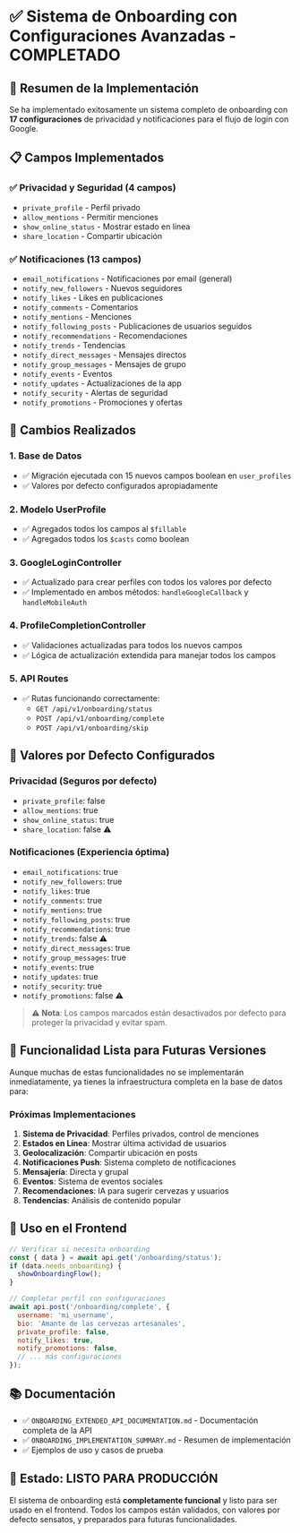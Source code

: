 # ✅ Sistema de Onboarding con Configuraciones Avanzadas - COMPLETADO

## 🎯 **Resumen de la Implementación**

Se ha implementado exitosamente un sistema completo de onboarding con **17 configuraciones** de privacidad y notificaciones para el flujo de login con Google.

## 📋 **Campos Implementados**

### ✅ **Privacidad y Seguridad (4 campos)**
- `private_profile` - Perfil privado
- `allow_mentions` - Permitir menciones  
- `show_online_status` - Mostrar estado en línea
- `share_location` - Compartir ubicación

### ✅ **Notificaciones (13 campos)**
- `email_notifications` - Notificaciones por email (general)
- `notify_new_followers` - Nuevos seguidores
- `notify_likes` - Likes en publicaciones
- `notify_comments` - Comentarios
- `notify_mentions` - Menciones
- `notify_following_posts` - Publicaciones de usuarios seguidos
- `notify_recommendations` - Recomendaciones
- `notify_trends` - Tendencias
- `notify_direct_messages` - Mensajes directos
- `notify_group_messages` - Mensajes de grupo
- `notify_events` - Eventos
- `notify_updates` - Actualizaciones de la app
- `notify_security` - Alertas de seguridad
- `notify_promotions` - Promociones y ofertas

## 🔧 **Cambios Realizados**

### 1. **Base de Datos**
- ✅ Migración ejecutada con 15 nuevos campos boolean en `user_profiles`
- ✅ Valores por defecto configurados apropiadamente

### 2. **Modelo UserProfile**
- ✅ Agregados todos los campos al `$fillable`
- ✅ Agregados todos los `$casts` como boolean

### 3. **GoogleLoginController**
- ✅ Actualizado para crear perfiles con todos los valores por defecto
- ✅ Implementado en ambos métodos: `handleGoogleCallback` y `handleMobileAuth`

### 4. **ProfileCompletionController**
- ✅ Validaciones actualizadas para todos los nuevos campos
- ✅ Lógica de actualización extendida para manejar todos los campos

### 5. **API Routes**
- ✅ Rutas funcionando correctamente:
  - `GET /api/v1/onboarding/status`
  - `POST /api/v1/onboarding/complete`
  - `POST /api/v1/onboarding/skip`

## 🎯 **Valores por Defecto Configurados**

### **Privacidad (Seguros por defecto)**
- `private_profile`: false
- `allow_mentions`: true
- `show_online_status`: true
- `share_location`: false ⚠️

### **Notificaciones (Experiencia óptima)**
- `email_notifications`: true
- `notify_new_followers`: true
- `notify_likes`: true
- `notify_comments`: true
- `notify_mentions`: true
- `notify_following_posts`: true
- `notify_recommendations`: true
- `notify_trends`: false ⚠️
- `notify_direct_messages`: true
- `notify_group_messages`: true
- `notify_events`: true
- `notify_updates`: true
- `notify_security`: true
- `notify_promotions`: false ⚠️

> **⚠️ Nota**: Los campos marcados están desactivados por defecto para proteger la privacidad y evitar spam.

## 🚀 **Funcionalidad Lista para Futuras Versiones**

Aunque muchas de estas funcionalidades no se implementarán inmediatamente, ya tienes la infraestructura completa en la base de datos para:

### **Próximas Implementaciones**
1. **Sistema de Privacidad**: Perfiles privados, control de menciones
2. **Estados en Línea**: Mostrar última actividad de usuarios  
3. **Geolocalización**: Compartir ubicación en posts
4. **Notificaciones Push**: Sistema completo de notificaciones
5. **Mensajería**: Directa y grupal
6. **Eventos**: Sistema de eventos sociales
7. **Recomendaciones**: IA para sugerir cervezas y usuarios
8. **Tendencias**: Análisis de contenido popular

## 📱 **Uso en el Frontend**

```javascript
// Verificar si necesita onboarding
const { data } = await api.get('/onboarding/status');
if (data.needs_onboarding) {
  showOnboardingFlow();
}

// Completar perfil con configuraciones
await api.post('/onboarding/complete', {
  username: 'mi_username',
  bio: 'Amante de las cervezas artesanales',
  private_profile: false,
  notify_likes: true,
  notify_promotions: false,
  // ... más configuraciones
});
```

## 📚 **Documentación**

- ✅ `ONBOARDING_EXTENDED_API_DOCUMENTATION.md` - Documentación completa de la API
- ✅ `ONBOARDING_IMPLEMENTATION_SUMMARY.md` - Resumen de implementación
- ✅ Ejemplos de uso y casos de prueba

## 🎉 **Estado: LISTO PARA PRODUCCIÓN**

El sistema de onboarding está **completamente funcional** y listo para ser usado en el frontend. Todos los campos están validados, con valores por defecto sensatos, y preparados para futuras funcionalidades.
